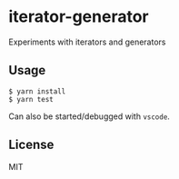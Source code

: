 iterator-generator
==================

Experiments with iterators and generators

## Usage

```shell
$ yarn install
$ yarn test
```

Can also be started/debugged with `vscode`.

## License

MIT
